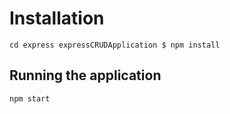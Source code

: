 # Installation

`
cd express expressCRUDApplication
$ npm install
`

## Running the application

`npm start`